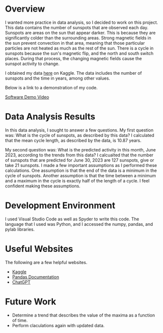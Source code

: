 # Overview

I wanted more practice in data analysis, so I decided to work on this project. This data contains the number of sunspots that are observed each day. Sunspots are areas on the sun that appear darker. This is because they are significantly colder than the surrounding areas. Strong magnetic fields in the sun prevent convection in that area, meaning that those particular particles are not heated as much as the rest of the sun. There is a cycle in sunspots because the sun's magnetic flip, and the north and south switch places. During that process, the changing magnetic fields cause the sunspot activity to change. 

I obtained my data [here](https://www.kaggle.com/datasets/abhinand05/daily-sun-spot-data-1818-to-2019?resource=download) on Kaggle. The data includes the number of sunspots and the time in years, among other values. 


Below is a link to a demonstration of my code.

[Software Demo Video](http://youtube.link.goes.here)

# Data Analysis Results

In this data analysis, I sought to answer a few questions.
My first question was: What is the cycle of sunspots, as described by this data? I calculated that the mean cycle length, as described by the data, is 10.87 years. 

My second question was: What is the predicted activity in this month, June 2023, according to the trends from this data?
I calcualted that the number of sunspots that are predicted for June 30, 2023 are 127 sunspots, give or take 21 sunspots. I made a few important assumptions as I performed these calculations. One assumption is that the end of the data is a minimum in the cycle of sunspots. Another assumption is that the time between a minimum and a maximum in the cycle is exactly half of the length of a cycle. I feel confident making these assumptions. 

# Development Environment

I used Visual Studio Code as well as Spyder to write this code. The language that I used was Python, and I accessed the numpy, pandas, and pylab libraries. 

# Useful Websites

The following are a few helpful websites. 

* [Kaggle](https://www.kaggle.com/datasets/abhinand05/daily-sun-spot-data-1818-to-2019?resource=download)
* [Pandas Documentation](https://pandas.pydata.org/pandas-docs/stable/reference/api/pandas.DataFrame.boxplot.html)
* [ChatGPT](https://chat.openai.com/)

# Future Work

* Determine a trend that describes the value of the maxima as a function of time. 
* Perform claculations again with updated data.